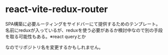 # react-vite-redux-router
SPA構築に必要ルーティングをサイドバーにて提供するためのテンプレート。
名前にreduxが入っているが、reduxを使う必要があるか検討中なので別の手段を取る可能性もある。※react queryとか

なのでリポジトリ名を変更するかもしれません。
